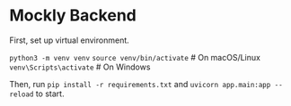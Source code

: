 # Mockly Backend
First, set up virtual environment. 

`python3 -m venv venv`
`source venv/bin/activate`   # On macOS/Linux
`venv\Scripts\activate`      # On Windows

Then, run `pip install -r requirements.txt` and `uvicorn app.main:app --reload` to start.

